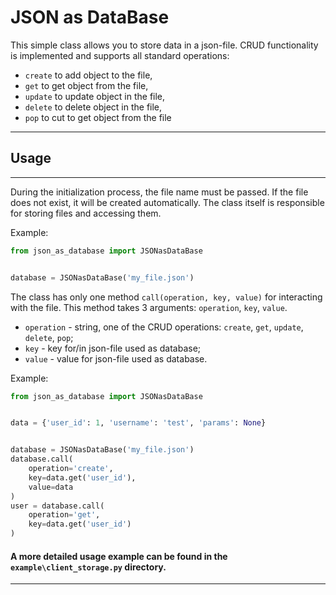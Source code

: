 # JSON as DataBase

This simple class allows you to store data in a json-file.
CRUD functionality is implemented and supports all standard operations:
- `create` to add object to the file,
- `get`    to get object from the file, 
- `update` to update object in the file,
- `delete` to delete object in the file,
- `pop`    to cut to get object from the file
____

## Usage 
____

During the initialization process, the file name must be passed. 
If the file does not exist, it will be created automatically. 
The class itself is responsible for storing files and accessing them.

Example:
```Python
from json_as_database import JSONasDataBase


database = JSONasDataBase('my_file.json')
```

The class has only one method `call(operation, key, value)` for interacting with the file. 
This method takes 3 arguments: `operation`, `key`, `value`.

- `operation` - string, one of the CRUD operations: `create`, `get`, `update`, `delete`, `pop`;
- `key` - key for/in json-file used as database;
- `value` - value for json-file used as database.

Example:
```Python
from json_as_database import JSONasDataBase


data = {'user_id': 1, 'username': 'test', 'params': None}


database = JSONasDataBase('my_file.json')
database.call(
    operation='create',
    key=data.get('user_id'),
    value=data
)
user = database.call(
    operation='get',
    key=data.get('user_id')
)
```

#### A more detailed usage example can be found in the `example\client_storage.py` directory.
----